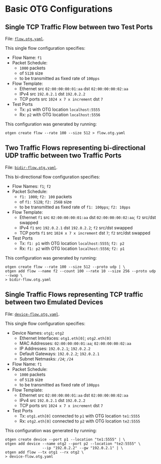 # Basic OTG Configurations

## Single TCP Traffic Flow between two Test Ports

File: [`flow.otg.yaml`](flow.otg.yaml).

This single flow configuration specifies:

* Flow Name: `f1`
* Packet Schedule: 
    * `1000` packets 
    * of `512B` size 
    * to be transmitted as fixed rate of `100pps`
* Flow Template: 
    * Ethernet src `02:00:00:00:01:aa` dst `02:00:00:00:02:aa`
    * IPv4 src `192.0.2.1` dst `192.0.2.2`
    * TCP ports src `1024 x 7 x increment` dst `7`
* Test Ports
    * Tx: `p1` with OTG location `localhost:5555`
    * Rx: `p2` with OTG location `localhost:5556`

This configuration was generated by running:

```Shell
otgen create flow --rate 100 --size 512 > flow.otg.yaml
```

## Two Traffic Flows representing bi-directional UDP traffic between two Traffic Ports

File: [`bidir-flow.otg.yaml`](bidir-flow.otg.yaml).

This bi-directional flow configuration specifies:

* Flow Names: `f1`; `f2`
* Packet Schedule: 
    * `f1: 1000`; `f2: 100` packets
    * of `f1: 512B`; `f2: 256B` size 
    * to be transmitted as fixed rate of `f1: 100pps`; `f2: 10pps`
* Flow Template: 
    * Ethernet `f1` src `02:00:00:00:01:aa` dst `02:00:00:00:02:aa`; `f2` src/dst swapped
    * IPv4 `f1` src `192.0.2.1` dst `192.0.2.2`; `f2` src/dst swapped
    * TCP ports `f1` src `1024 x 7 x increment` dst `7`; `f2` src/dst swapped
* Test Ports
    * Tx: `f1: p1` with OTG location `localhost:5555`; `f2: p2`
    * Rx: `f1: p2` with OTG location `localhost:5556`; `f2: p1`

This configuration was generated by running:

```Shell
otgen create flow --rate 100 --size 512 --proto udp | \
otgen add flow --name f2 --count 100 --rate 10 --size 256 --proto udp --swap \
> bidir-flow.otg.yaml
```

## Single Traffic Flows representing TCP traffic between two Emulated Devices

File: [`device-flow.otg.yaml`](device-flow.otg.yaml).

This single flow configuration specifies:

* Device Names: `otg1`; `otg2`
    * Ethernet Interfaces: `otg1.eth[0]`; `otg2.eth[0]`
    * MAC Addresses: `02:00:00:00:01:aa`; `02:00:00:00:02:aa`
    * IP Addresses: `192.0.2.1`; `192.0.2.2`
    * Default Gateways: `192.0.2.2`; `192.0.2.1`
    * Subnet Netmasks: `/24`; `/24`
* Flow Name: `f1`
* Packet Schedule: 
    * `1000` packets 
    * of `512B` size 
    * to be transmitted as fixed rate of `100pps`
* Flow Template: 
    * Ethernet src `02:00:00:00:01:aa` dst `02:00:00:00:02:aa`
    * IPv4 src `192.0.2.1` dst `192.0.2.2`
    * TCP ports src `1024 x 7 x increment` dst `7`
* Test Ports
    * Tx: `otg1.eth[0]` connected to `p1` with OTG location `te1:5555`
    * Rx: `otg2.eth[0]` connected to `p2` with OTG location `te2:5555`

This configuration was generated by running:

```Shell
otgen create device --port p1 --location "te1:5555" | \
otgen add device --name otg2 --port p2 --location "te2:5555" \
                 --ip "192.0.2.2" --gw "192.0.2.1" | \
otgen add flow --tx otg1 --rx otg2 \
> device-flow.otg.yaml
```
